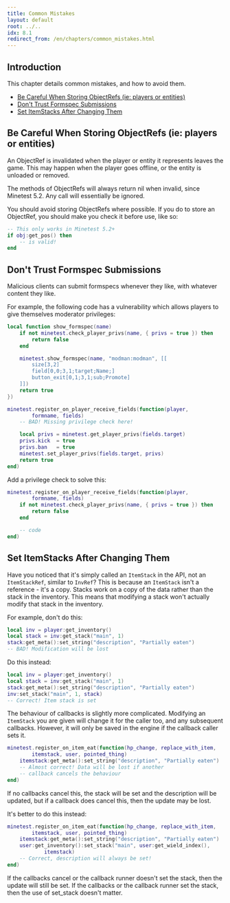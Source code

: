 ```yaml
---
title: Common Mistakes
layout: default
root: ../..
idx: 8.1
redirect_from: /en/chapters/common_mistakes.html
---
```


## Introduction <!-- omit in toc -->

This chapter details common mistakes, and how to avoid them.

- [Be Careful When Storing ObjectRefs (ie: players or entities)](#be-careful-when-storing-objectrefs-ie-players-or-entities)
- [Don't Trust Formspec Submissions](#dont-trust-formspec-submissions)
- [Set ItemStacks After Changing Them](#set-itemstacks-after-changing-them)

## Be Careful When Storing ObjectRefs (ie: players or entities)

An ObjectRef is invalidated when the player or entity it represents leaves
the game. This may happen when the player goes offline, or the entity is unloaded
or removed.

The methods of ObjectRefs will always return nil when invalid, since Minetest 5.2.
Any call will essentially be ignored.

You should avoid storing ObjectRefs where possible. If you do to store an
ObjectRef, you should make you check it before use, like so:

```lua
-- This only works in Minetest 5.2+
if obj:get_pos() then
	-- is valid!
end
```

## Don't Trust Formspec Submissions

Malicious clients can submit formspecs whenever they like, with
whatever content they like.

For example, the following code has a vulnerability which allows players to
give themselves moderator privileges:

```lua
local function show_formspec(name)
    if not minetest.check_player_privs(name, { privs = true }) then
        return false
    end

    minetest.show_formspec(name, "modman:modman", [[
        size[3,2]
        field[0,0;3,1;target;Name;]
        button_exit[0,1;3,1;sub;Promote]
    ]])
    return true
})

minetest.register_on_player_receive_fields(function(player,
        formname, fields)
    -- BAD! Missing privilege check here!

    local privs = minetest.get_player_privs(fields.target)
    privs.kick  = true
    privs.ban   = true
    minetest.set_player_privs(fields.target, privs)
    return true
end)
```

Add a privilege check to solve this:

```lua
minetest.register_on_player_receive_fields(function(player,
        formname, fields)
    if not minetest.check_player_privs(name, { privs = true }) then
        return false
    end

    -- code
end)
```

## Set ItemStacks After Changing Them

Have you noticed that it's simply called an `ItemStack` in the API, not an `ItemStackRef`,
similar to `InvRef`? This is because an `ItemStack` isn't a reference - it's a
copy. Stacks work on a copy of the data rather than the stack in the inventory.
This means that modifying a stack won't actually modify that stack in the inventory.

For example, don't do this:

```lua
local inv = player:get_inventory()
local stack = inv:get_stack("main", 1)
stack:get_meta():set_string("description", "Partially eaten")
-- BAD! Modification will be lost
```

Do this instead:

```lua
local inv = player:get_inventory()
local stack = inv:get_stack("main", 1)
stack:get_meta():set_string("description", "Partially eaten")
inv:set_stack("main", 1, stack)
-- Correct! Item stack is set
```

The behaviour of callbacks is slightly more complicated. Modifying an `ItemStack` you
are given will change it for the caller too, and any subsequent callbacks. However,
it will only be saved in the engine if the callback caller sets it.

```lua
minetest.register_on_item_eat(function(hp_change, replace_with_item,
        itemstack, user, pointed_thing)
    itemstack:get_meta():set_string("description", "Partially eaten")
    -- Almost correct! Data will be lost if another
    -- callback cancels the behaviour
end)
```

If no callbacks cancel this, the stack will be set and the description will be updated,
but if a callback does cancel this, then the update may be lost.

It's better to do this instead:

```lua
minetest.register_on_item_eat(function(hp_change, replace_with_item,
        itemstack, user, pointed_thing)
    itemstack:get_meta():set_string("description", "Partially eaten")
    user:get_inventory():set_stack("main", user:get_wield_index(),
            itemstack)
    -- Correct, description will always be set!
end)
```

If the callbacks cancel or the callback runner doesn't set the stack,
then the update will still be set.
If the callbacks or the callback runner set the stack, then the use of
set_stack doesn't matter.
